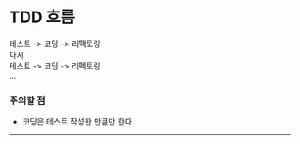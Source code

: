 # TDD 흐름
테스트 -> 코딩 -> 리팩토링      
다시    
테스트 -> 코딩 -> 리펙토링      
...

### 주의할 점
- 코딩은 테스트 작성한 만큼만 한다.
___
